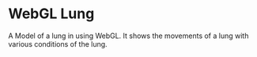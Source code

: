 # WebGL Lung

A Model of a lung in using WebGL. It shows the movements of a lung with various conditions of the lung.
